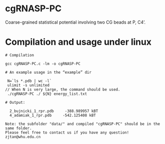 # cgRNASP-PC

Coarse-grained statistical potential involving two CG beads at P, C4’.

# Compilation and usage under linux

```
# Compilation

gcc cgRNASP-PC.c -lm -o cgRNASP-PC

# An example usage in the “example” dir

 N=`ls *.pdb | wc -l`
 ulimit -s unlimited                                                     // When N is very large, the command should be used.
 ./cgRNASP-PC ./ ${N} energy_list.txt

# Output:
   
  2_bujnicki_1_rpr.pdb     -388.989957 kBT
  4_adamiak_1_rpr.pdb     -542.125408 kBT

Note: the subfolder "data/" and compiled "cgRNASP-PC" should be in the same folder.
Please feel free to contact us if you have any question! zjtan@whu.edu.cn
```
